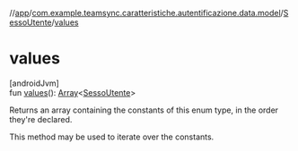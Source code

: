 //[app](../../../index.md)/[com.example.teamsync.caratteristiche.autentificazione.data.model](../index.md)/[SessoUtente](index.md)/[values](values.md)

# values

[androidJvm]\
fun [values](values.md)(): [Array](https://kotlinlang.org/api/latest/jvm/stdlib/kotlin/-array/index.html)&lt;[SessoUtente](index.md)&gt;

Returns an array containing the constants of this enum type, in the order they're declared.

This method may be used to iterate over the constants.
